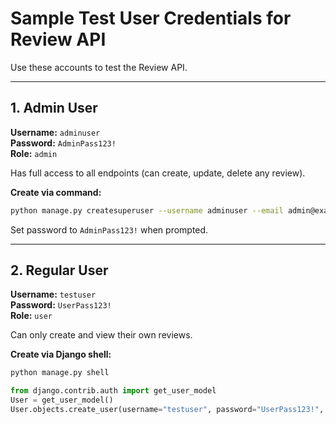 # Sample Test User Credentials for Review API

Use these accounts to test the Review API.

---

## 1. Admin User
**Username:** `adminuser`  
**Password:** `AdminPass123!`  
**Role:** `admin`  

Has full access to all endpoints (can create, update, delete any review).

**Create via command:**
```bash
python manage.py createsuperuser --username adminuser --email admin@example.com
```
Set password to `AdminPass123!` when prompted.

---

## 2. Regular User
**Username:** `testuser`  
**Password:** `UserPass123!`  
**Role:** `user`  

Can only create and view their own reviews.

**Create via Django shell:**
```bash
python manage.py shell
```
```python
from django.contrib.auth import get_user_model
User = get_user_model()
User.objects.create_user(username="testuser", password="UserPass123!", role="user")
```
